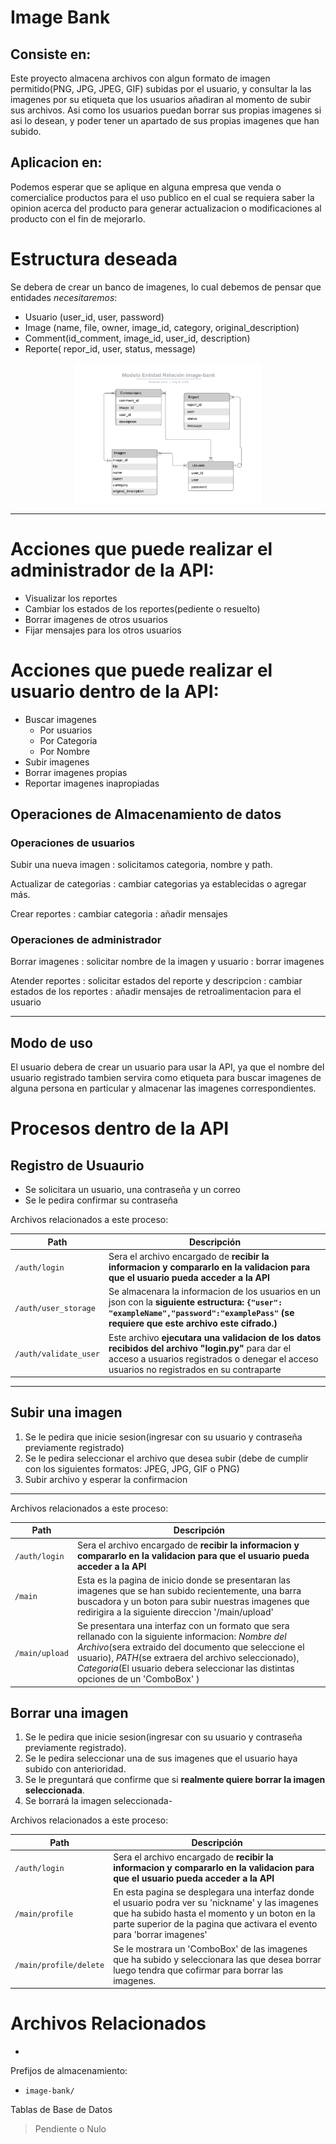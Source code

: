 # Image Bank
## Consiste en:

Este proyecto almacena archivos con algun formato de imagen permitido(PNG, JPG, JPEG, GIF) subidas por el usuario, y consultar la las imagenes por su etiqueta que los usuarios añadiran al momento de subir sus archivos.
Asi como los usuarios puedan borrar sus propias imagenes si asi lo desean, y poder tener un apartado de sus propias imagenes que han subido.

## Aplicacion en:

Podemos esperar que se aplique en alguna empresa que venda o comercialice productos para el uso publico en el cual se requiera saber la opinion acerca del producto para generar actualizacion o modificaciones al producto con el fin de mejorarlo.

# Estructura deseada
Se debera de crear un banco de imagenes, lo cual debemos de pensar que entidades *necesitaremos*:

- Usuario (user_id, user, password)
- Image (name, file, owner, image_id, category, original_description)
- Comment(id_comment, image_id, user_id, description)
- Reporte( repor_id, user, status, message)

<div>
<p style = 'text-align:center;'>
<img src="https://github.com/Jesc331/storage-api/blob/master/images_resources/ERdeHockey.png" alt="JuveYell" width="300px">
</p>
</div>

---

# Acciones que puede realizar el **administrador** de la API:
- Visualizar los reportes
- Cambiar los estados de los reportes(pediente o resuelto)
- Borrar imagenes de otros usuarios
- Fijar mensajes para los otros usuarios

# Acciones que puede realizar el usuario dentro de la API:

- Buscar imagenes
  - Por usuarios
  - Por Categoria
  - Por Nombre
- Subir imagenes
- Borrar imagenes propias
- Reportar imagenes inapropiadas

## Operaciones de Almacenamiento de datos

### Operaciones de usuarios

Subir una nueva imagen
: solicitamos categoria, nombre y path.

Actualizar de categorias
: cambiar categorias ya establecidas o agregar más.

Crear reportes
: cambiar categoria
: añadir mensajes

### Operaciones de administrador

Borrar imagenes
: solicitar nombre de la imagen y usuario
: borrar imagenes

Atender reportes
: solicitar estados del reporte y descripcion
: cambiar estados de los reportes
: añadir mensajes de retroalimentacion para el usuario

---

## Modo de uso

El usuario debera de crear un usuario para usar la API, ya que el nombre del usuario registrado tambien servira como etiqueta para buscar imagenes de alguna persona en particular y almacenar las imagenes correspondientes.

# Procesos dentro de la API
## Registro de Usuaurio
- Se solicitara un usuario, una contraseña y un correo
- Se le pedira confirmar su contraseña

Archivos relacionados a este proceso:

| Path                    | Descripción                                         |
| ----------------------- | --------------------------------------------------- |
| `/auth/login`         | Sera el archivo encargado de **recibir la informacion y compararlo en la validacion para que el usuario pueda acceder a la API**                           |
| `/auth/user_storage` | Se almacenara la informacion de los usuarios en un json con la **siguiente estructura: ```{"user": "exampleName","password":"examplePass"``` (se requiere que este archivo este cifrado.)**   |
| `/auth/validate_user`  | Este archivo **ejecutara una validacion de los datos recibidos del archivo "login.py"** para dar el acceso a usuarios registrados o denegar el acceso usuarios no registrados en su contraparte |

 ---

## Subir una imagen
1. Se le pedira que inicie sesion(ingresar con su usuario y contraseña previamente registrado)
2. Se le pedira seleccionar el archivo que desea subir (debe de cumplir con los siguientes formatos: JPEG, JPG, GIF o PNG)
3. Subir archivo y esperar la confirmacion

---

Archivos relacionados a este proceso:

| Path                    | Descripción                                         |
| ----------------------- | --------------------------------------------------- |
| `/auth/login`         | Sera el archivo encargado de **recibir la informacion y compararlo en la validacion para que el usuario pueda acceder a la API**                           |
| `/main`  | Esta es la pagina de inicio donde se presentaran las imagenes que se han subido recientemente, una barra buscadora y un boton para subir nuestras imagenes que redirigira a la siguiente direccion '/main/upload' |
| `/main/upload` | Se presentara una interfaz con un formato que sera rellanado con la siguiente informacion: *Nombre del Archivo*(sera extraido del documento que seleccione el usuario), *PATH*(se extraera del archivo seleccionado), *Categoria*(El usuario debera seleccionar las distintas opciones de un 'ComboBox' )   |

## Borrar una imagen
1. Se le pedira que inicie sesion(ingresar con su usuario y contraseña previamente registrado).
2. Se le pedira seleccionar una de sus imagenes que el usuario haya subido con anterioridad.
3. Se le preguntará que confirme que si **realmente quiere borrar la imagen seleccionada**.
4. Se borrará la imagen seleccionada-

Archivos relacionados a este proceso:

| Path                    | Descripción                                         |
| ----------------------- | --------------------------------------------------- |
| `/auth/login`         | Sera el archivo encargado de **recibir la informacion y compararlo en la validacion para que el usuario pueda acceder a la API**                           |
| `/main/profile`  | En esta pagina se desplegara una interfaz donde el usuario podra ver su 'nickname' y las imagenes que ha subido hasta el momento y un boton en la parte superior de la pagina que activara el evento para 'borrar imagenes' |
| `/main/profile/delete` | Se le mostrara un 'ComboBox' de las imagenes que ha subido y seleccionara las que desea borrar luego tendra que cofirmar para borrar las imagenes.  |

# Archivos Relacionados

 -

Prefijos de almacenamiento:

 - `image-bank/`

Tablas de Base de Datos

> Pendiente o Nulo

